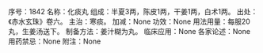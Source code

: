 序号：1842
名称：化痰丸
组成：半夏3两，陈皮1两，干姜1两，白术1两。
出处：《赤水玄珠》卷六。
主治：寒痰。
加减：None
功效：None
用法用量：每服20丸，生姜汤送下。
制备方法：姜汁糊为丸。
临床应用：None
各家论述：None
用药禁忌：None
附注：None
